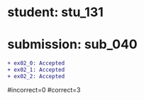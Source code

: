 # student: stu_131
# submission: sub_040

```diff
+ ex02_0: Accepted
+ ex02_1: Accepted
+ ex02_2: Accepted
```
#incorrect=0
#correct=3
